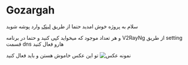 # Gozargah


سلام به پروژه خوش امدید حتما از طریق [لینک](https://github.com/valid7996/allsub/blob/main/allsub.html) وارد پوشه شوید

و هر تعداد موجود که میخواید کپی کنید و حتما در برنامه V2RayNg از طریق setting  قسمت dns هارو فعال کنید 

تو این عکس خاموش هستن و باید فعال کنید 
![نمونه عکس](https://github.com/valid7996/Gozargah/blob/main/images/-vhl2n8.jpg)

